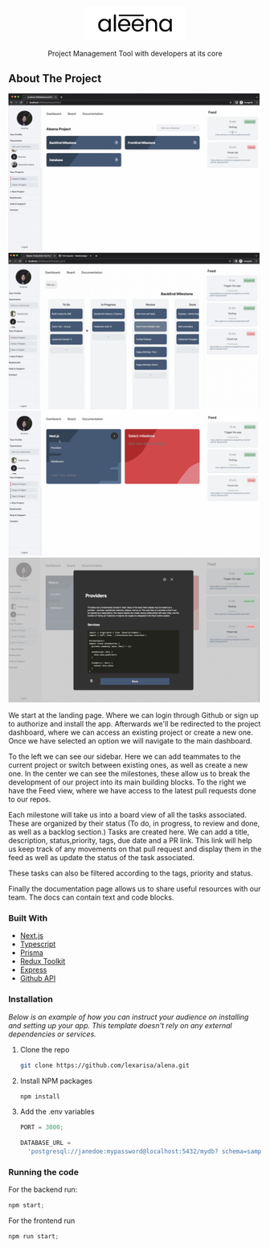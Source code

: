 <!-- PROJECT LOGO -->
<br />
<div align="center">
 <img src='./utils/logo.png' width=200px>

  <p align="center">
    Project Management Tool with developers at its core
  </p>
</div>

<!-- ABOUT THE PROJECT -->

## About The Project

<img src='./utils/main-dashboard.png' width=500px>
<img src='./utils/task-dashboard.png' width=500px>
<img src='./utils/documentation-dashboard.png' width=500px>
<img src='./utils/documentation-card.png' width=500px>
<br />

We start at the landing page. Where we can login through Github or sign up to authorize and install the app. Afterwards we'll be redirected to the project dashboard, where we can access an existing project or create a new one.
Once we have selected an option we will navigate to the main dashboard.

To the left we can see our sidebar. Here we can add teammates to the current project or switch between existing ones, as well as create a new one.
In the center we can see the milestones, these allow us to break the development of our project into its main building blocks.
To the right we have the Feed view, where we have access to the latest pull requests done to our repos.

Each milestone will take us into a board view of all the tasks associated. These are organized by their status (To do, in progress, to review and done, as well as a backlog section.)
Tasks are created here. We can add a title, description, status,priority, tags, due date and a PR link. This link will help us keep track of any movements on that pull request and display them in the feed as well as update the status of the task associated.

These tasks can also be filtered according to the tags, priority and status.

Finally the documentation page allows us to share useful resources with our team. The docs can contain text and code blocks.

### Built With

- [Next.js](https://nextjs.org/)
- [Typescript](https://www.typescriptlang.org/)
- [Prisma](https://www.prisma.io/)
- [Redux Toolkit](https://redux-toolkit.js.org/)
- [Express](https://www.express.com/)
- [Github API](https://docs.github.com/en/rest)

### Installation

_Below is an example of how you can instruct your audience on installing and setting up your app. This template doesn't rely on any external dependencies or services._

1. Clone the repo
   ```sh
   git clone https://github.com/lexarisa/alena.git
   ```
2. Install NPM packages
   ```sh
   npm install
   ```
3. Add the .env variables

   ```js
   PORT = 3000;
   ```

   ```js
   DATABASE_URL =
     'postgresql://janedoe:mypassword@localhost:5432/mydb? schema=sample';
   ```

### Running the code

For the backend run:

```js
npm start;
```

For the frontend run

```js
npm run start;
```
